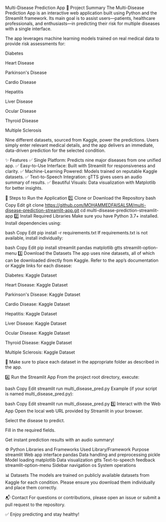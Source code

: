 Multi-Disease Prediction App
📌 Project Summary
The Multi-Disease Prediction App is an interactive web application built using Python and the Streamlit framework. Its main goal is to assist users—patients, healthcare professionals, and enthusiasts—in predicting their risk for multiple diseases with a single interface.

The app leverages machine learning models trained on real medical data to provide risk assessments for:

Diabetes

Heart Disease

Parkinson's Disease

Cardio Disease

Hepatitis

Liver Disease

Ocular Disease

Thyroid Disease

Multiple Sclerosis

Nine different datasets, sourced from Kaggle, power the predictions. Users simply enter relevant medical details, and the app delivers an immediate, data-driven prediction for the selected condition.

✨ Features
✅ Single Platform: Predicts nine major diseases from one unified app.
✅ Easy-to-Use Interface: Built with Streamlit for responsiveness and clarity.
✅ Machine-Learning Powered: Models trained on reputable Kaggle datasets.
✅ Text-to-Speech Integration: gTTS gives users an audio summary of results.
✅ Beautiful Visuals: Data visualization with Matplotlib for better insights.

🚀 Steps to Run the Application
1️⃣ Clone or Download the Repository
bash
Copy
Edit
git clone https://github.com/MOHAMMEDFAISALSM/multi-disease-prediction-streamlit-app.git
cd multi-disease-prediction-streamlit-app
2️⃣ Install Required Libraries
Make sure you have Python 3.7+ installed.
Install dependencies using:

bash
Copy
Edit
pip install -r requirements.txt
If requirements.txt is not available, install individually:

bash
Copy
Edit
pip install streamlit pandas matplotlib gtts streamlit-option-menu
3️⃣ Download the Datasets
The app uses nine datasets, all of which can be downloaded directly from Kaggle.
Refer to the app’s documentation or Kaggle links for each disease:

Diabetes: Kaggle Dataset

Heart Disease: Kaggle Dataset

Parkinson's Disease: Kaggle Dataset

Cardio Disease: Kaggle Dataset

Hepatitis: Kaggle Dataset

Liver Disease: Kaggle Dataset

Ocular Disease: Kaggle Dataset

Thyroid Disease: Kaggle Dataset

Multiple Sclerosis: Kaggle Dataset

📁 Make sure to place each dataset in the appropriate folder as described in the app.

4️⃣ Run the Streamlit App
From the project root directory, execute:

bash
Copy
Edit
streamlit run multi_disease_pred.py
Example (if your script is named multi_disease_pred.py):

bash
Copy
Edit
streamlit run multi_disease_pred.py
5️⃣ Interact with the Web App
Open the local web URL provided by Streamlit in your browser.

Select the disease to predict.

Fill in the required fields.

Get instant prediction results with an audio summary!

⚙️ Python Libraries and Frameworks Used
Library/Framework	Purpose
streamlit	Web app interface
pandas	Data handling and preprocessing
pickle	Model loading
matplotlib	Data visualization
gtts	Text-to-speech feedback
streamlit-option-menu	Sidebar navigation
os	System operations

📊 Datasets
The models are trained on publicly available datasets from Kaggle for each condition. Please ensure you download them individually and place them correctly.

📬 Contact
For questions or contributions, please open an issue or submit a pull request to the repository.

✅ Enjoy predicting and stay healthy!
